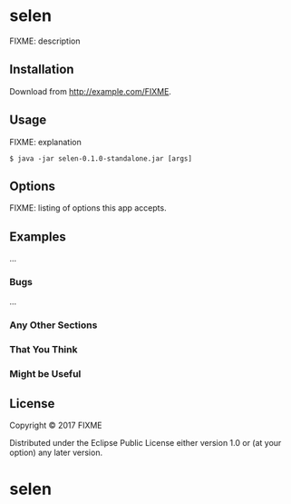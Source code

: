 # selen

FIXME: description

## Installation

Download from http://example.com/FIXME.

## Usage

FIXME: explanation

    $ java -jar selen-0.1.0-standalone.jar [args]

## Options

FIXME: listing of options this app accepts.

## Examples

...

### Bugs

...

### Any Other Sections
### That You Think
### Might be Useful

## License

Copyright © 2017 FIXME

Distributed under the Eclipse Public License either version 1.0 or (at
your option) any later version.
# selen
